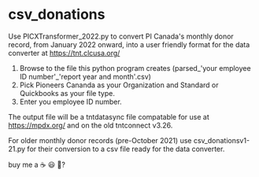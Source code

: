# csv_donations
Use PICXTransformer_2022.py to convert PI Canada's monthly donor record, from January 2022 onward, into a user friendly format for the data converter at https://tnt.clcusa.org/
  1. Browse to the file this python program creates (parsed_'your employee ID number'_'report year and month'.csv) 
  2. Pick Pioneers Cananda as your Organization and Standard or Quickbooks as your file type. 
  3. Enter you employee ID number.
  
 The output file will be a tntdatasync file compatable for use at https://mpdx.org/ and on the old tntconnect v3.26.
 
 For older monthly donor records (pre-October 2021) use csv_donationsv1-21.py for their conversion to a csv file ready for the data converter.

buy me a ☕ 😃 🥺?
